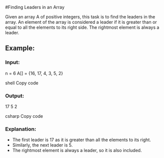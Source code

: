  #Finding Leaders in an Array

Given an array A of positive integers, this task is to find the leaders in the array. An element of the array is considered a leader if it is greater than or equal to all the elements to its right side. The rightmost element is always a leader.

## Example:

### Input:
n = 6
A[] = {16, 17, 4, 3, 5, 2}

shell
Copy code

### Output:
17 5 2

csharp
Copy code

### Explanation:
- The first leader is 17 as it is greater than all the elements to its right.
- Similarly, the next leader is 5.
- The rightmost element is always a leader, so it is also included.
